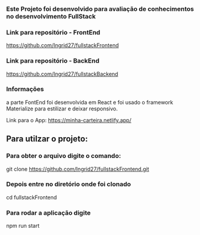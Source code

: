 ### Este Projeto foi desenvolvido para avaliação de conhecimentos no desenvolvimento FullStack

### Link para repositório - FrontEnd
https://github.com/Ingrid27/fullstackFrontend

### Link para repositório - BackEnd
https://github.com/Ingrid27/fullstackBackend

### Informações 

a parte FontEnd foi desenvolvida em React e foi usado o framework Materialize para estilizar e deixar responsivo.

Link para o App: https://minha-carteira.netlify.app/

## Para utilzar o projeto:

### Para obter o arquivo digite o comando:

git clone https://github.com/Ingrid27/fullstackFrontend.git

### Depois entre no diretório onde foi clonado
 
 cd fullstackFrontend
 
 ### Para rodar a aplicação digite 
 
 npm run start
